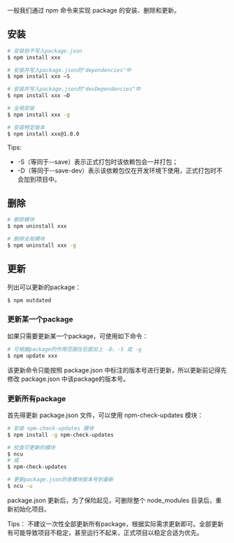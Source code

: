 
一般我们通过 npm 命令来实现 package 的安装、删除和更新。

## 安装

```sh
# 安装但不写入package.json
$ npm install xxx

# 安装并写入package.json的"dependencies"中
$ npm install xxx –S 

# 安装并写入package.json的"devDependencies"中
$ npm install xxx –D

# 全局安装
$ npm install xxx -g

# 安装特定版本
$ npm install xxx@1.0.0
```
Tips:
- -S（等同于--save）表示正式打包时该依赖包会一并打包；
- -D（等同于--save-dev）表示该依赖包仅在开发环境下使用，正式打包时不会加到项目中。

## 删除

```sh
# 删除模块
$ npm uninstall xxx

# 删除全局模块
$ npm uninstall xxx -g
```

## 更新

列出可以更新的package：
```sh
$ npm outdated
```

### 更新某一个package

如果只需要更新某一个package，可使用如下命令：
```sh
# 可根据package的作用范围在后面加上 -D、-S 或 -g
$ npm update xxx
```
该更新命令只能按照 package.json 中标注的版本号进行更新，所以更新前记得先修改 package.json 中该package的版本号。

### 更新所有package

首先得更新 package.json 文件，可以使用 npm-check-updates 模块：

```sh
# 安装 npm-check-updates 模块
$ npm install -g npm-check-updates

# 检查可更新的模块
$ ncu
# 或
$ npm-check-updates

# 更新package.json的各模块版本号到最新
$ ncu -u
```

package.json 更新后，为了保险起见，可删除整个 node_modules 目录后，重新初始化项目。

Tips：
不建议一次性全部更新所有package，根据实际需求更新即可。全部更新有可能导致项目不稳定，甚至运行不起来，正式项目以稳定合适为优先。

